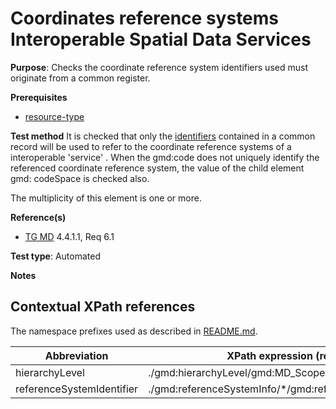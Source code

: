 # Coordinates reference systems Interoperable Spatial Data Services

**Purpose**: Checks the coordinate reference system identifiers used must originate from a common register.

**Prerequisites**

* [resource-type](http://inspire.ec.europa.eu/id/ats/metadata/2.0/datasets-and-series/resource-type)

**Test method**
It is checked that only the [identifiers](#referenceSystemIdentifier) contained in a common record will be used 
to refer to the coordinate reference systems of a interoperable 'service' .
When the gmd:code does not uniquely identify the referenced coordinate reference system, the value of the child element gmd: codeSpace is checked also.

The multiplicity of this element is one or more.

**Reference(s)**	 

* [TG MD](http://inspire.ec.europa.eu/id/ats/metadata/2.0/sds-interoperable/README#ref_TG_MD) 4.4.1.1, Req 6.1

**Test type**: Automated

**Notes**


## Contextual XPath references

The namespace prefixes used as described in [README.md](http://inspire.ec.europa.eu/id/ats/metadata/2.0/sds-interoperable/README#namespaces).

Abbreviation                                   |  XPath expression (relative to gmd:MD_Metadata)
-----------------------------------------------| ------------------------------------------------------------------
<a name="hierarchyLevel"></a> hierarchyLevel | ./gmd:hierarchyLevel/gmd:MD_ScopeCode/@codeListValue
<a name="referenceSystemIdentifier"></a> referenceSystemIdentifier  | ./gmd:referenceSystemInfo/\*/gmd:referenceSystemIdentifier[1]/gmd:RS_Identifier[]